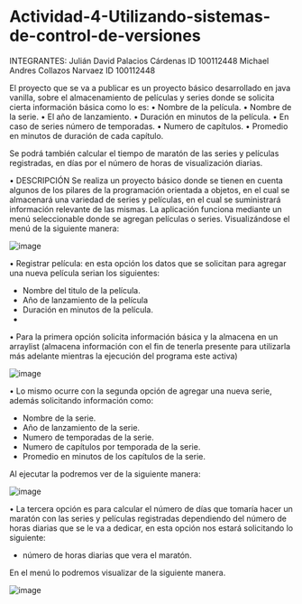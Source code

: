 # Actividad-4-Utilizando-sistemas-de-control-de-versiones
INTEGRANTES: Julián David Palacios Cárdenas
ID 100112448
Michael Andres Collazos Narvaez
ID 100112448

El proyecto que se va a publicar es un proyecto básico desarrollado en java vanilla, sobre el almacenamiento de películas y series donde se solicita cierta información básica como lo es: 
•	Nombre de la película.
•	Nombre de la serie.
•	El año de lanzamiento.
•	Duración en minutos de la película.
•	En caso de series número de temporadas.
•	Numero de capítulos.
•	Promedio en minutos de duración de cada capítulo.

Se podrá también calcular el tiempo de maratón de las series y películas registradas, en días por el número de horas de visualización diarias.  

•	DESCRIPCIÓN 
Se realiza un proyecto básico donde se tienen en cuenta algunos de los pilares de la programación orientada a objetos, en el cual se almacenará una variedad de series y películas, en el cual se suministrará información relevante de las mismas.
La aplicación funciona mediante un menú seleccionable donde se agregan películas o series.
Visualizándose el menú de la siguiente manera:

![image](https://github.com/Davidp9610/Actividad-4-Utilizando-sistemas-de-control-de-versiones/assets/70729786/4c77ca63-3b75-493f-a069-42d732f309a1)

•	Registrar película: en esta opción los datos que se solicitan para agregar una nueva película serian los siguientes: 

-	Nombre del titulo de la película.
-	Año de lanzamiento de la película
-	Duración en minutos de la película.
-	
•	Para la primera opción solicita información básica y la almacena en un arraylist (almacena información con el fin de tenerla presente para utilizarla más adelante mientras la ejecución del programa este activa)

![image](https://github.com/Davidp9610/Actividad-4-Utilizando-sistemas-de-control-de-versiones/assets/70729786/e2f5ce43-5158-4e34-9e0d-74b5e7e87b31)

•	Lo mismo ocurre con la segunda opción de agregar una nueva serie, además solicitando información como: 

- Nombre de la serie.
- Año de lanzamiento de la serie.
- Numero de temporadas de la serie.
- Numero de capítulos por temporada de la serie.
- Promedio en minutos de los capítulos de la serie.

Al ejecutar la podremos ver de la siguiente manera: 

![image](https://github.com/Davidp9610/Actividad-4-Utilizando-sistemas-de-control-de-versiones/assets/70729786/2f2bd640-aaa4-44e7-9779-f1e0e7aeefd3)

•	La tercera opción es para calcular el número de días que tomaría hacer un maratón con las series y películas registradas dependiendo del número de horas diarias que se le va a dedicar, en esta opción nos estará solicitando lo siguiente:

-	número de horas diarias que vera el maratón.
  
En el menú lo podremos visualizar de la siguiente manera.

![image](https://github.com/Davidp9610/Actividad-4-Utilizando-sistemas-de-control-de-versiones/assets/70729786/c4cfed2d-01f5-4fe0-ac09-8749ecd649d7)



